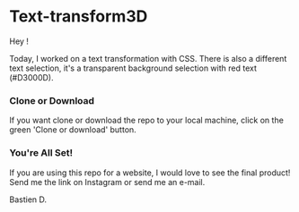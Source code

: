 # Text-transform3D
Hey !

Today, I worked on a text transformation with CSS. There is also a different text selection, it's a transparent background selection with red text (#D3000D).

### Clone or Download
If you want clone or download the repo to your local machine, click on the green 'Clone or download' button.

### You're All Set!
If you are using this repo for a website, I would love to see the final product! Send me the link on Instagram or send me an e-mail.

Bastien D.
